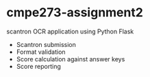 # cmpe273-assignment2
scantron OCR application using Python Flask
* Scantron submission
* Format validation
* Score calculation against answer keys
* Score reporting
